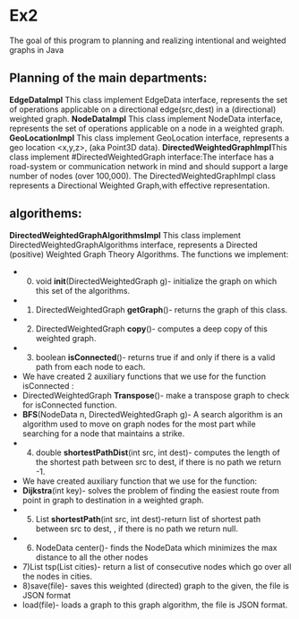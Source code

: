 # Ex2
The goal of this program to planning and realizing intentional and weighted graphs in Java

## Planning of the main departments:
**EdgeDataImpl**  This class implement EdgeData interface, represents the set of operations applicable on a directional edge(src,dest) in a (directional) weighted graph.
**NodeDataImpl**  This class implement NodeData interface, represents the set of operations applicable on a node in a weighted graph.
**GeoLocationImpl** This class implement GeoLocation interface, represents a geo location <x,y,z>, (aka Point3D data).
**DirectedWeightedGraphImpl**This class implement #DirectedWeightedGraph interface:The interface has a road-system or communication network in mind and should support a large number of nodes (over 100,000).
The DirectedWeightedGraphImpl class represents a Directional Weighted Graph,with effective representation.

## algorithems:
**DirectedWeightedGraphAlgorithmsImpl** This class implement DirectedWeightedGraphAlgorithms interface, represents a Directed (positive) Weighted Graph Theory Algorithms.
The functions we implement:
 * 0) void **init**(DirectedWeightedGraph g)- initialize the graph on which this set of the algorithms.
 * 1) DirectedWeightedGraph **getGraph**()- returns the graph of this class.
 * 2) DirectedWeightedGraph  **copy**()- computes a deep copy of this weighted graph.
 * 3) boolean  **isConnected**()- returns true if and only if there is a valid path from each node to each.
 *  We have created 2 auxiliary functions that we use for the function isConnected :
 *  DirectedWeightedGraph **Transpose**()- make a transpose graph to check for isConnected function.
 *  **BFS**(NodeData n, DirectedWeightedGraph g)- A search algorithm is an algorithm used to move on graph nodes for the most part while searching for a node that maintains a         strike.
 * 4) double **shortestPathDist**(int src, int dest)- computes the length of the shortest path between src to dest, if there is no path we return -1.
 *   We have created auxiliary function that we use for the function:
 *   **Dijkstra**(int key)- solves the problem of finding the easiest route from point in graph to destination in a weighted graph.
 * 5) List<NodeData> **shortestPath**(int src, int dest)-return list of shortest path between src to dest, , if there is no path we return null.
 * 6) NodeData center()- finds the NodeData which minimizes the max distance to all the other nodes
 * 7)List<NodeData> tsp(List<NodeData> cities)- return a list of consecutive nodes which go over all the nodes in cities.
 * 8)save(file)- saves this weighted (directed) graph to the given, the file is JSON format
 * load(file)- loads a graph to this graph algorithm, the file is JSON format.
 
